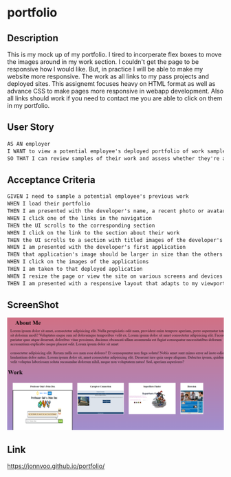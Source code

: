 # portfolio

## Description 
This is my mock up of my portfolio. 
I tired to incorperate flex boxes to move the images around in my work section. I couldn't get the page to be responsive how I would like. But, in practice I will be able to make my website more responsive. The work as all links to my pass projects and deployed sites. This assignemt focuses heavy on HTML format as well as advance CSS to make pages more responsive in webapp development. Also all links should work if you need to contact me you are able to click on them in my portfolio.

## User Story
```md
AS AN employer
I WANT to view a potential employee's deployed portfolio of work samples
SO THAT I can review samples of their work and assess whether they're a good candidate for an open position
```
## Acceptance Criteria
```md
GIVEN I need to sample a potential employee's previous work
WHEN I load their portfolio
THEN I am presented with the developer's name, a recent photo or avatar, and links to sections about them, their work, and how to contact them
WHEN I click one of the links in the navigation
THEN the UI scrolls to the corresponding section
WHEN I click on the link to the section about their work
THEN the UI scrolls to a section with titled images of the developer's applications
WHEN I am presented with the developer's first application
THEN that application's image should be larger in size than the others
WHEN I click on the images of the applications
THEN I am taken to that deployed application
WHEN I resize the page or view the site on various screens and devices
THEN I am presented with a responsive layout that adapts to my viewport
```

## ScreenShot
![screenshot](./assets/images/Capture222.PNG)

## Link
https://jonnvoo.github.io/portfolio/ 




